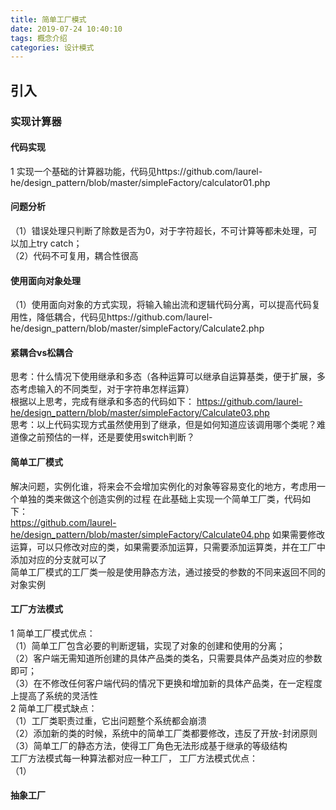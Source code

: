 ```yaml
---
title: 简单工厂模式
date: 2019-07-24 10:40:10
tags: 概念介绍
categories: 设计模式
---
```

## 引入
### 实现计算器
#### 代码实现
1 实现一个基础的计算器功能，代码见https://github.com/laurel-he/design_pattern/blob/master/simpleFactory/calculator01.php
#### 问题分析
（1）错误处理只判断了除数是否为0，对于字符超长，不可计算等都未处理，可以加上try catch；    
（2）代码不可复用，耦合性很高
#### 使用面向对象处理
（1）使用面向对象的方式实现，将输入输出流和逻辑代码分离，可以提高代码复用性，降低耦合，代码见https://github.com/laurel-he/design_pattern/blob/master/simpleFactory/Calculate2.php
#### 紧耦合vs松耦合
思考：什么情况下使用继承和多态（各种运算可以继承自运算基类，便于扩展，多态考虑输入的不同类型，对于字符串怎样运算）    
根据以上思考，完成有继承和多态的代码如下：
https://github.com/laurel-he/design_pattern/blob/master/simpleFactory/Calculate03.php      
思考：以上代码实现方式虽然使用到了继承，但是如何知道应该调用哪个类呢？难道像之前预估的一样，还是要使用switch判断？
#### 简单工厂模式
解决问题，实例化谁，将来会不会增加实例化的对象等容易变化的地方，考虑用一个单独的类来做这个创造实例的过程
在此基础上实现一个简单工厂类，代码如下：    
https://github.com/laurel-he/design_pattern/blob/master/simpleFactory/Calculate04.php
如果需要修改运算，可以只修改对应的类，如果需要添加运算，只需要添加运算类，并在工厂中添加对应的分支就可以了    
简单工厂模式的工厂类一般是使用静态方法，通过接受的参数的不同来返回不同的对象实例
#### 工厂方法模式
1 简单工厂模式优点：    
（1）简单工厂包含必要的判断逻辑，实现了对象的创建和使用的分离；    
（2）客户端无需知道所创建的具体产品类的类名，只需要具体产品类对应的参数即可；    
（3）在不修改任何客户端代码的情况下更换和增加新的具体产品类，在一定程度上提高了系统的灵活性    
2 简单工厂模式缺点：    
（1）工厂类职责过重，它出问题整个系统都会崩溃     
（2）添加新的类的时候，系统中的简单工厂类都要修改，违反了开放-封闭原则    
（3）简单工厂的静态方法，使得工厂角色无法形成基于继承的等级结构     
工厂方法模式每一种算法都对应一种工厂，
工厂方法模式优点：    
（1）
#### 抽象工厂
